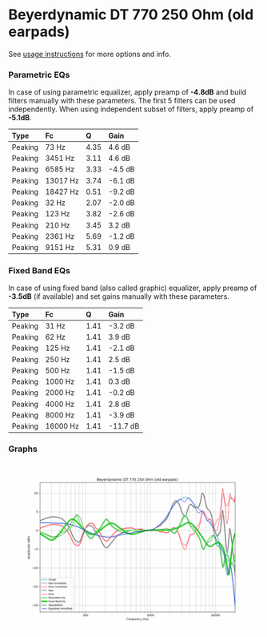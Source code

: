 # Beyerdynamic DT 770 250 Ohm (old earpads)
See [usage instructions](https://github.com/jaakkopasanen/AutoEq#usage) for more options and info.

### Parametric EQs
In case of using parametric equalizer, apply preamp of **-4.8dB** and build filters manually
with these parameters. The first 5 filters can be used independently.
When using independent subset of filters, apply preamp of **-5.1dB**.

| Type    | Fc       |    Q | Gain    |
|:--------|:---------|:-----|:--------|
| Peaking | 73 Hz    | 4.35 | 4.6 dB  |
| Peaking | 3451 Hz  | 3.11 | 4.6 dB  |
| Peaking | 6585 Hz  | 3.33 | -4.5 dB |
| Peaking | 13017 Hz | 3.74 | -6.1 dB |
| Peaking | 18427 Hz | 0.51 | -9.2 dB |
| Peaking | 32 Hz    | 2.07 | -2.0 dB |
| Peaking | 123 Hz   | 3.82 | -2.6 dB |
| Peaking | 210 Hz   | 3.45 | 3.2 dB  |
| Peaking | 2361 Hz  | 5.69 | -1.2 dB |
| Peaking | 9151 Hz  | 5.31 | 0.9 dB  |

### Fixed Band EQs
In case of using fixed band (also called graphic) equalizer, apply preamp of **-3.5dB**
(if available) and set gains manually with these parameters.

| Type    | Fc       |    Q | Gain     |
|:--------|:---------|:-----|:---------|
| Peaking | 31 Hz    | 1.41 | -3.2 dB  |
| Peaking | 62 Hz    | 1.41 | 3.9 dB   |
| Peaking | 125 Hz   | 1.41 | -2.1 dB  |
| Peaking | 250 Hz   | 1.41 | 2.5 dB   |
| Peaking | 500 Hz   | 1.41 | -1.5 dB  |
| Peaking | 1000 Hz  | 1.41 | 0.3 dB   |
| Peaking | 2000 Hz  | 1.41 | -0.2 dB  |
| Peaking | 4000 Hz  | 1.41 | 2.8 dB   |
| Peaking | 8000 Hz  | 1.41 | -3.9 dB  |
| Peaking | 16000 Hz | 1.41 | -11.7 dB |

### Graphs
![](./Beyerdynamic%20DT%20770%20250%20Ohm%20(old%20earpads).png)
